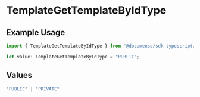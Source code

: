 # TemplateGetTemplateByIdType

## Example Usage

```typescript
import { TemplateGetTemplateByIdType } from "@documenso/sdk-typescript/models/operations";

let value: TemplateGetTemplateByIdType = "PUBLIC";
```

## Values

```typescript
"PUBLIC" | "PRIVATE"
```
